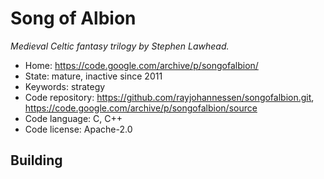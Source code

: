 # Song of Albion

_Medieval Celtic fantasy trilogy by Stephen Lawhead._

- Home: https://code.google.com/archive/p/songofalbion/
- State: mature, inactive since 2011
- Keywords: strategy
- Code repository: https://github.com/rayjohannessen/songofalbion.git, https://code.google.com/archive/p/songofalbion/source
- Code language: C, C++
- Code license: Apache-2.0

## Building
